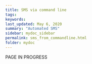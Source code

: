 ```yaml
---
title: SMS via command line
tags:
keywords:
last_updated: May 6, 2020
summary: "Automated SMS"
sidebar: mydoc_sidebar
permalink: sms_from_commandline.html
folder: mydoc
---
```



PAGE IN PROGRESS
